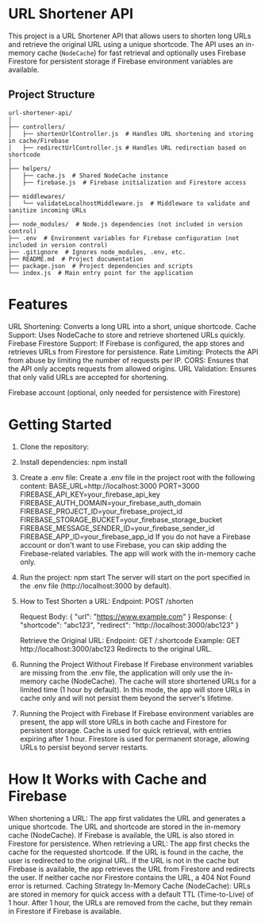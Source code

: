 # URL Shortener API

This project is a URL Shortener API that allows users to shorten long URLs and retrieve the original URL using a unique shortcode. The API uses an in-memory cache (`NodeCache`) for fast retrieval and optionally uses Firebase Firestore for persistent storage if Firebase environment variables are available.

## Project Structure

    url-shortener-api/
    │
    ├── controllers/
    │   ├── shortenUrlController.js  # Handles URL shortening and storing in cache/Firebase
    │   ├── redirectUrlController.js # Handles URL redirection based on shortcode
    │
    ├── helpers/
    │   ├── cache.js  # Shared NodeCache instance
    │   ├── firebase.js  # Firebase initialization and Firestore access
    │
    ├── middlewares/
    │   └── validateLocalhostMiddleware.js  # Middleware to validate and sanitize incoming URLs
    │
    ├── node_modules/  # Node.js dependencies (not included in version control)
    ├── .env  # Environment variables for Firebase configuration (not included in version control)
    ├── .gitignore  # Ignores node_modules, .env, etc.
    ├── README.md  # Project documentation
    ├── package.json  # Project dependencies and scripts
    └── index.js  # Main entry point for the application

# Features
URL Shortening: Converts a long URL into a short, unique shortcode.
Cache Support: Uses NodeCache to store and retrieve shortened URLs quickly.
Firebase Firestore Support: If Firebase is configured, the app stores and retrieves URLs from Firestore for persistence.
Rate Limiting: Protects the API from abuse by limiting the number of requests per IP.
CORS: Ensures that the API only accepts requests from allowed origins.
URL Validation: Ensures that only valid URLs are accepted for shortening.

Firebase account (optional, only needed for persistence with Firestore)

# Getting Started
1. Clone the repository:
2. Install dependencies:
    npm install
3. Create a .env file:
    Create a .env file in the project root with the following content:
        BASE_URL=http://localhost:3000
        PORT=3000
        FIREBASE_API_KEY=your_firebase_api_key
        FIREBASE_AUTH_DOMAIN=your_firebase_auth_domain
        FIREBASE_PROJECT_ID=your_firebase_project_id
        FIREBASE_STORAGE_BUCKET=your_firebase_storage_bucket
        FIREBASE_MESSAGE_SENDER_ID=your_firebase_sender_id
        FIREBASE_APP_ID=your_firebase_app_id
    If you do not have a Firebase account or don't want to use Firebase, you can skip adding the Firebase-related variables. The app will work with the in-memory cache only.

4. Run the project:
    npm start
    The server will start on the port specified in the .env file (http://localhost:3000 by default).

5. How to Test
    Shorten a URL:
    Endpoint: POST /shorten

    Request Body:
        {
        "url": "https://www.example.com"
        }
    Response:
        {
        "shortcode": "abc123",
        "redirect": "http://localhost:3000/abc123"
        }

    Retrieve the Original URL:
        Endpoint: GET /:shortcode
        Example: GET http://localhost:3000/abc123
        Redirects to the original URL.

6. Running the Project Without Firebase
    If Firebase environment variables are missing from the .env file, the application will only use the in-memory cache (NodeCache). The cache will store shortened URLs for a limited time (1 hour by default).
    In this mode, the app will store URLs in cache only and will not persist them beyond the server's lifetime.

7. Running the Project with Firebase
    If Firebase environment variables are present, the app will store URLs in both cache and Firestore for persistent storage.
    Cache is used for quick retrieval, with entries expiring after 1 hour.
    Firestore is used for permanent storage, allowing URLs to persist beyond server restarts.


# How It Works with Cache and Firebase
When shortening a URL:
    The app first validates the URL and generates a unique shortcode.
    The URL and shortcode are stored in the in-memory cache (NodeCache).
    If Firebase is available, the URL is also stored in Firestore for persistence.
When retrieving a URL:
    The app first checks the cache for the requested shortcode.
    If the URL is found in the cache, the user is redirected to the original URL.
    If the URL is not in the cache but Firebase is available, the app retrieves the URL from Firestore and redirects the user.
    If neither cache nor Firestore contains the URL, a 404 Not Found error is returned.
Caching Strategy
    In-Memory Cache (NodeCache): URLs are stored in memory for quick access with a default TTL (Time-to-Live) of 1 hour. After 1 hour, the URLs are removed from the cache, but they remain in Firestore if Firebase is available.
